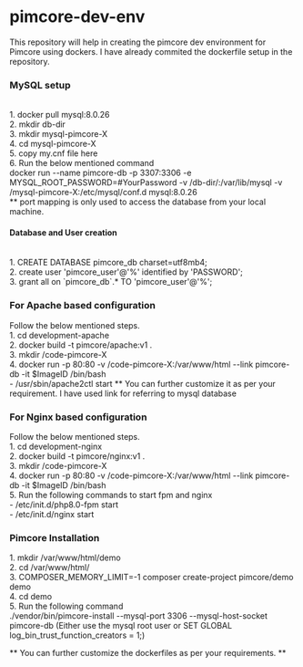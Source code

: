 # pimcore-dev-env
This repository will help in creating the pimcore dev environment for Pimcore using dockers.
I have already commited the dockerfile setup in the repository. </br>
<h3>MySQL setup</h3> </br>
1. docker pull mysql:8.0.26 </br>
2. mkdir db-dir </br>
3. mkdir mysql-pimcore-X </br>
4. cd mysql-pimcore-X </br>
5. copy my.cnf file here </br>
6. Run the below mentioned command <br/>
docker run --name pimcore-db -p 3307:3306  -e MYSQL_ROOT_PASSWORD=#YourPassword -v /db-dir/:/var/lib/mysql -v /mysql-pimcore-X:/etc/mysql/conf.d  mysql:8.0.26 </br>
** port mapping is only used to access the database from your local machine.</br>
<h4>Database and User creation</h4></br>
1. CREATE DATABASE pimcore_db charset=utf8mb4; </br>
2. create user 'pimcore_user'@'%' identified by 'PASSWORD'; </br>
3. grant all on `pimcore_db`.* TO 'pimcore_user'@'%'; </br>

<h3>For Apache based configuration </h3> Follow the below mentioned steps.</br>
1. cd development-apache </br>
2. docker build -t pimcore/apache:v1 . </br>
3. mkdir /code-pimcore-X </br>
4. docker run -p 80:80 -v /code-pimcore-X:/var/www/html --link pimcore-db  -it $ImageID  /bin/bash </br>
   - /usr/sbin/apache2ctl start
 ** You can further customize it as per your requirement. I have used link for referring to mysql database </br>
<h3>For Nginx based configuration </h3>  Follow the below mentioned steps. </br>
1. cd development-nginx </br>
2. docker build -t pimcore/nginx:v1 . </br>
3. mkdir /code-pimcore-X </br>
4. docker run -p 80:80 -v /code-pimcore-X:/var/www/html --link pimcore-db  -it $ImageID  /bin/bash </br>
5. Run the following commands to start fpm and nginx </br>
   - /etc/init.d/php8.0-fpm start </br>
   - /etc/init.d/nginx start </br>

<h3> Pimcore Installation </h3>
1. mkdir /var/www/html/demo </br>
2. cd /var/www/html/ </br>
3. COMPOSER_MEMORY_LIMIT=-1 composer create-project pimcore/demo demo </br>
4. cd demo </br>
5. Run the following command </br>
./vendor/bin/pimcore-install --mysql-port 3306 --mysql-host-socket pimcore-db  (Either use the mysql root user or SET GLOBAL log_bin_trust_function_creators = 1;)
</br>

** You can further customize the dockerfiles as per your requirements. ** </br>
